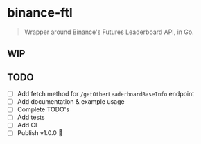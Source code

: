 # binance-ftl
> Wrapper around Binance's Futures Leaderboard API, in Go.

## WIP

## TODO
- [ ] Add fetch method for `/getOtherLeaderboardBaseInfo` endpoint
- [ ] Add documentation & example usage
- [ ] Complete TODO's
- [ ] Add tests
- [ ] Add CI
- [ ] Publish v1.0.0 :tada:

